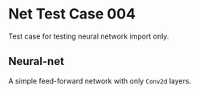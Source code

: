 # Net Test Case 004

Test case for testing neural network import only.

## Neural-net

A simple feed-forward network with only `Conv2d` layers.

